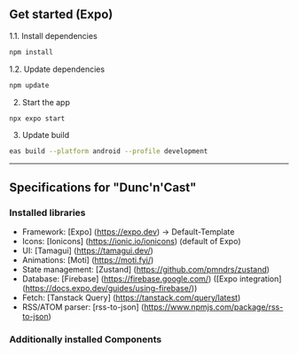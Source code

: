 ## Get started (Expo)

1.1. Install dependencies

```bash
npm install
```

1.2. Update dependencies

```bash
npm update
```

2. Start the app

```bash
npx expo start
```

3. Update build

```bash
eas build --platform android --profile development
```

---

## Specifications for "Dunc'n'Cast"

### Installed libraries

- Framework: [Expo] (https://expo.dev) -> Default-Template
- Icons: [Ionicons] (https://ionic.io/ionicons) (default of Expo)
- UI: [Tamagui] (https://tamagui.dev/)
- Animations: [Moti] (https://moti.fyi/)
- State management: [Zustand] (https://github.com/pmndrs/zustand)
- Database: [Firebase] (https://firebase.google.com/) ([Expo integration] (https://docs.expo.dev/guides/using-firebase/))
- Fetch: [Tanstack Query] (https://tanstack.com/query/latest)
- RSS/ATOM parser: [rss-to-json] (https://www.npmjs.com/package/rss-to-json)

### Additionally installed Components
